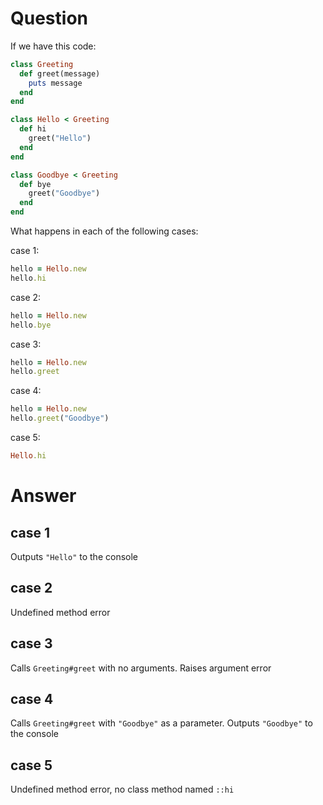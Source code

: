 # Question

If we have this code:

```ruby
class Greeting
  def greet(message)
    puts message
  end
end

class Hello < Greeting
  def hi
    greet("Hello")
  end
end

class Goodbye < Greeting
  def bye
    greet("Goodbye")
  end
end
```

What happens in each of the following cases:

case 1:

```ruby
hello = Hello.new
hello.hi
```

case 2:

```ruby
hello = Hello.new
hello.bye
```

case 3:

```ruby
hello = Hello.new
hello.greet
```

case 4:

```ruby
hello = Hello.new
hello.greet("Goodbye")
```

case 5:

```ruby
Hello.hi
```

# Answer

## case 1

Outputs `"Hello"` to the console

## case 2

Undefined method error

## case 3

Calls `Greeting#greet` with no arguments. Raises argument error

## case 4

Calls `Greeting#greet` with `"Goodbye"` as a parameter. Outputs `"Goodbye"` to 
the console

## case 5

Undefined method error, no class method named `::hi`

